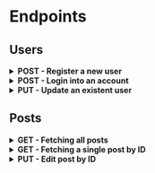 <h1>Endpoints</h1>

<h2>Users</h2>
<details>
<summary><b>POST - Register a new user</b></summary>

<b>Endpoint:</b> `/auth/register`
</br>
Requires an object with an email, password and username:

```json
{
  "email": "john@email.com",
  "password": "password",
  "username": "john"
}
```

When successful will return status code of 201 (CREATED), the new user object and a token (example):

```json
{
  "User": {
    "id": 2,
    "username": "john",
    "email": "john@mail.com",
    "created_at": "2020-07-30T09:39:45.164Z",
    "fake_id": "acct45113",
    "location": null,
    "profile_picture": "https://static.wixstatic...",
    "about": "About yourself",
    "is_admin": false
  },
  "token": "eyJhbGc..."
}
```

```json
{
  "User": {
    "id": 1,
    "username": "admin",
    "email": "admin@textagram.com",
    "created_at": "2020-07-24 10:10:29",
    "fake_id": "ADMINKANG", //
    "location": null,
    "profile_picture": "https://static.wixstat...",
    "about": "About yourself",
    "is_admin": true
  },
  "token": "eyJhbGc..."
}
```

</details>
<!-- Break -->
<details>
<summary><b>POST - Login into an account</b></summary>

<b>Endpoint:</b> `/auth/login`
</br>
Requires an object with an email and password:

```json
{
  "email": "john@mail.com",
  "password": "password"
}
```

When successful will return status code of 201 (CREATED), the new user object and a token (example):

```json
{
  "user": {
    "id": 2,
    "username": "John",
    "email": "john@mail.com",
    "created_at": "2020-09-06T07:02:30.764Z",
    "fake_id": "acct0fe28",
    "location": "Berlin, Germany",
    "profile_picture": "https://static.wixstat...",
    "about": "About yourself",
    "is_admin": false
  },
  "token": "eyJhbG..."
}
```

```json
{
  "user": {
    "id": 1,
    "username": "KANG",
    "email": "admin@textagram.com",
    "created_at": "2020-07-24 10:10:29",
    "fake_id": "ADMINKANG", //
    "location": null,
    "profile_picture": "https://static.wixstat...",
    "about": "About yourself",
    "is_admin": true
  },
  "token": "eyJhbGc..."
}
```

</details>
<details>
<summary><b>PUT - Update an existent user</b></summary>

<b>Endpoint:</b> `/users/:id`
</br>
Authorization token required in headers. The user is authorized to update their own bio. Admin has accessibility to update other accounts' information as well.
Requires a request body with the updated changes. Please see Data model portion of this documentation for required fields. Here is an example:

```json
{
  "profile_picture": "https://res.cloudinary.com/...",
  "about": "Glad to meet you!",
  "location": "Los Angeles, CA"
}
```

When successful will return status code of 201 (CREATED), the updated user object (example):

```json
{
  "editedProfile": {
    "id": 2,
    "username": "John",
    "email": "john@mail.com",
    "created_at": "2020-09-06T07:02:30.764Z",
    "fake_id": "acct0fe28",
    "location": "Los Angeles, CA",
    "profile_picture": "https://res.cloudinary.com/dujr5xene/image/upload/v1600324054/textagram/x1wmrtzx4lskie9dx4gk.png",
    "about": "Glad to meet you!",
    "is_admin": false
  }
}
```

</details>

<h2>Posts</h2>

<details>
<summary><b>GET - Fetching all posts</b></summary>

<b>Endpoint:</b> `/posts`
</br>
No token or request body required.

When successful will return status code of 200 (READ), the all posts (example):

```json
{
  "posts": [
    {
      "id": 5,
      "title": "Life isn't easy",
      "context": [
        "Living a life isn't a easy process, but do we really get to live a life we want? We will really have to think about that. Is this life what you want? If you die tonight, would you say you lived a life that you wanted? What are the things you can fix today? or something you need to do. Long term problem isn't something you may not be able to escape but are you working on it at least little by little?, you will be able to fix them eventually. Start small. You will be able to overcome it in the end."
      ],
      "created_at": "2020-09-06T07:02:36.356Z",
      "user_id": 3,
      "feeling": "🧐 motivated",
      "hashtags": ["#encouraging", "#life"],
      "fake_id": "acct5fbf4",
      "profile_picture": "https://res.cloudinary.com/dujr5xene/image/upload/v1600324171/textagram/qvgz8succ7lvqmh287nl.jpg",
      "is_admin": false,
      "votes": 0,
      "comments": 0
    },
    {
      "id": 4,
      "title": "One of best line I heard from Yoda!",
      "context": [
        "Do, or do not. There is no 'try' ",
        "      ",
        "      - Yoda"
      ],
      "created_at": "2020-09-06T07:02:36.356Z",
      "user_id": 3,
      "feeling": "😌 chill",
      "hashtags": ["#StarWars", "#MayTheForceBeWithYou", "#Yoda"],
      "fake_id": "acct5fbf4",
      "profile_picture": "https://res.cloudinary.com/dujr5xene/image/upload/v1600324171/textagram/qvgz8succ7lvqmh287nl.jpg",
      "is_admin": false,
      "votes": 1,
      "comments": 3
    },
    {
      "id": 3,
      "title": "One of best quote from Rush",
      "context": [
        "A wise man can learn more from his enemies than a fool from his friends.",
        "      –Niki Lauda"
      ],
      "created_at": "2020-09-06T07:02:36.356Z",
      "user_id": 2,
      "feeling": "🤩 amazing",
      "hashtags": ["#movie", "#Rush", "#inspirational"],
      "fake_id": "acct0fe28",
      "profile_picture": "https://res.cloudinary.com/dujr5xene/image/upload/v1600324054/textagram/x1wmrtzx4lskie9dx4gk.png",
      "is_admin": false,
      "votes": 1,
      "comments": 0
    },
    {
      "id": 2,
      "title": "One of best quote from Forrest Gump",
      "context": [
        "My mama always said, ‘Life was like a box of chocolates. You never know what you’re gonna get.'",
        "         -Forrest Gump"
      ],
      "created_at": "2020-09-06T07:02:36.356Z",
      "user_id": 2,
      "feeling": "😭 emotional",
      "hashtags": ["#bestMovie", "#forrest", "#gump", "#life"],
      "fake_id": "acct0fe28",
      "profile_picture": "https://res.cloudinary.com/dujr5xene/image/upload/v1600324054/textagram/x1wmrtzx4lskie9dx4gk.png",
      "is_admin": false,
      "votes": 2,
      "comments": 1
    },
    {
      "id": 1,
      "title": "One best quote regarding a honest friendship",
      "context": [
        "Bestfriend is not just a word. A best friend is someone who is there for you, no matter what. Thick or thin. I can label anyone as a friend. But a bestfriend..? That is something that needs to be earned. A bestfriend knows me sometimes more than I know myself. Bestfriends share tears and laughs. You can trust them with anything and everything. I have a bunch of friends, but only a few that I can count on completely"
      ],
      "created_at": "2020-09-06T07:02:36.356Z",
      "user_id": 1,
      "feeling": "😃 fat",
      "hashtags": ["#friendship", "#friends", "#bestFriend"],
      "fake_id": "ADMINKANG",
      "profile_picture": "https://res.cloudinary.com/dujr5xene/image/upload/v1600324311/textagram/fdbinbuqtbtls3lp8wsk.png",
      "is_admin": true,
      "votes": 1,
      "comments": 4
    }
  ]
}
```

</details>

<details>
<summary><b>GET - Fetching a single post by ID</b></summary>
<b>Endpoint:</b> `/posts/:id`
</br>
No token or request body required.

When successful will return status code of 200 (OK) and the photo object. The photo by id endpoint includes the post details as well as the total of votes (up votes - down votes), and array of comments.

```json
{
  "post": {
    "id": 1,
    "title": "One best quote regarding a honest friendship",
    "context": [
      "Bestfriend is not just a word. A best friend is someone who is there for you, no matter what. Thick or thin. I can label anyone as a friend. But a bestfriend..? That is something that needs to be earned. A bestfriend knows me sometimes more than I know myself. Bestfriends share tears and laughs. You can trust them with anything and everything. I have a bunch of friends, but only a few that I can count on completely"
    ],
    "created_at": "2020-09-06T07:02:36.356Z",
    "hashtags": ["#friendship", "#friends", "#bestFriend"],
    "feeling": "😃 fat",
    "fake_id": "ADMINKANG",
    "profile_picture": "https://res.cloudinary.com/dujr5xene/image/upload/v1600324311/textagram/fdbinbuqtbtls3lp8wsk.png",
    "is_admin": true,
    "user_id": 1,
    "votes": {
      "votes": 1,
      "upVoted": [
        {
          "user_id": 25,
          "post_id": 1,
          "fake_id": "acct87314",
          "profile_picture": "https://static.wixstatic.com/media/4151a5_7706b6198d164a3e947f4548166228ad~mv2.png"
        }
      ],
      "downVoted": []
    },
    "comments": [
      {
        "id": 2,
        "comment": [
          "Having three real friends in life is equivalent to having a successful life"
        ],
        "created_at": "2020-09-06T07:02:50.828Z",
        "user_id": 3,
        "fake_id": "acct5fbf4",
        "profile_picture": "https://res.cloudinary.com/dujr5xene/image/upload/v1600324171/textagram/qvgz8succ7lvqmh287nl.jpg"
      },
      {
        "id": 8,
        "comment": ["This is great!"],
        "created_at": "2020-09-13T08:22:34.068Z",
        "user_id": 32,
        "fake_id": "acctfed4a",
        "profile_picture": "https://static.wixstatic.com/media/4151a5_7706b6198d164a3e947f4548166228ad~mv2.png"
      },
      {
        "id": 11,
        "comment": ["Thank you guys!", "", "I really appreicated!", ""],
        "created_at": "2020-09-13T08:45:16.589Z",
        "user_id": 1,
        "fake_id": "ADMINKANG",
        "profile_picture": "https://res.cloudinary.com/dujr5xene/image/upload/v1600324311/textagram/fdbinbuqtbtls3lp8wsk.png"
      },
      {
        "id": 15,
        "comment": ["@acct5fbf4 I agree 100%"],
        "created_at": "2020-09-14T04:58:59.055Z",
        "user_id": 1,
        "fake_id": "ADMINKANG",
        "profile_picture": "https://res.cloudinary.com/dujr5xene/image/upload/v1600324311/textagram/fdbinbuqtbtls3lp8wsk.png"
      }
    ]
  }
}
```

</details>
<details>
<summary><b>PUT - Edit post by ID</b></summary>
<b>Endpoint:</b> `/posts/:id`
</br>
Authorization token required in headers. The user is authorized to update their own post. Admin has accessibility to update other accounts' posts as well.

Requires a request body with the updated changes. Please see Data model portion of this documentation for required fields. Here is an example:

```json
{
  "title": "UPDATED:A Famous Quote from back to the future",
  "hashtags": ["#quote", "#movie"]
}
```

```json
{
  "id": 33,
  "title": "UPDATED:A Famous Quote from back to the future",
  "context": [
    "“Your future is whatever you make it, so make it a good one.” - Doc"
  ],
  "created_at": "2020-09-20T22:18:57.457Z",
  "hashtags": ["#quote", "#movie"],
  "feeling": "😇 inspired",
  "fake_id": "acctfac9e",
  "profile_picture": "https://res.cloudinary.com/dujr5xene/image/upload/v1600640375/textagram/im1p8id2qeu9afrfkkfv.jpg",
  "is_admin": false,
  "user_id": 17,
  "votes": {
    "votes": 2,
    "upVoted": [
      {
        "user_id": 17,
        "post_id": 33,
        "fake_id": "acctfac9e",
        "profile_picture": "https://res.cloudinary.com/dujr5xene/image/upload/v1600640375/textagram/im1p8id2qeu9afrfkkfv.jpg"
      },
      {
        "user_id": 18,
        "post_id": 33,
        "fake_id": "acctbd60a",
        "profile_picture": "https://res.cloudinary.com/dujr5xene/image/upload/v1600664556/textagram/g246nirqugqljx9sx4no.jpg"
      }
    ],
    "downVoted": []
  }
}
```

</details>
